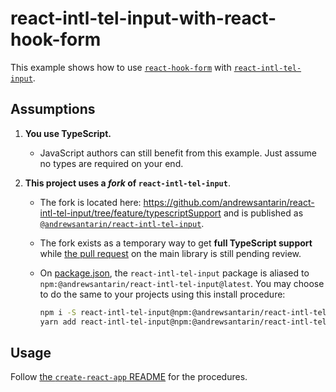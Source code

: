 # react-intl-tel-input-with-react-hook-form

This example shows how to use [`react-hook-form`](https://react-hook-form.com/) with [`react-intl-tel-input`](https://patw0929.github.io/react-intl-tel-input).

## Assumptions

1. **You use TypeScript.**
   - JavaScript authors can still benefit from this example. Just assume no types are required on your end.

2. **This project uses a _fork_ of `react-intl-tel-input`**.
   - The fork is located here: https://github.com/andrewsantarin/react-intl-tel-input/tree/feature/typescriptSupport and is published as [`@andrewsantarin/react-intl-tel-input`](https://www.npmjs.com/package/@andrewsantarin/react-intl-tel-input).
   - The fork exists as a temporary way to get **full TypeScript support** while [the pull request](https://github.com/patw0929/react-intl-tel-input/pull/351) on the main library is still pending review.
   - On [package.json](./package.json), the `react-intl-tel-input` package is aliased to `npm:@andrewsantarin/react-intl-tel-input@latest`. You may choose to do the same to your projects using this install procedure:

      ```sh
      npm i -S react-intl-tel-input@npm:@andrewsantarin/react-intl-tel-input@latest # NPM
      yarn add react-intl-tel-input@npm:@andrewsantarin/react-intl-tel-input@latest # Yarn
      ```

## Usage

Follow [the `create-react-app` README](./docs/create-react-app/README.md) for the procedures.
